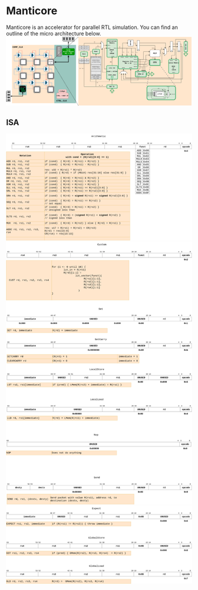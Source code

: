 Manticore
=======================


Manticore is an accelerator for parallel RTL simulation. You can find an outline
of the micro architecture below.
![Manticore](docs/microarch.png)

## ISA
![Manticore](docs/instructions_arith.png)
![Manticore](docs/instructions_cust.png)
![Manticore](docs/instructions_priv.png)

